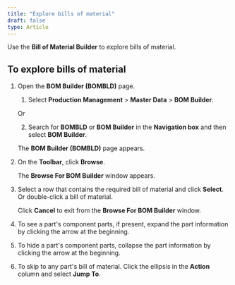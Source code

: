 ```yaml
---
title: "Explore bills of material"
draft: false
type: Article
---
```


Use the **Bill of Material Builder** to explore bills of material.

## To explore bills of material

1. Open the **BOM Builder (BOMBLD)** page.

    1. Select **Production Management** > **Master Data** > **BOM Builder**.

    Or

    2. Search for **BOMBLD** or **BOM Builder** in the **Navigation box** and then select **BOM Builder**.

    The **BOM Builder (BOMBLD)** page appears.

2. On the **Toolbar**, click **Browse**.

    The **Browse For BOM Builder** window appears.

3. Select a row that contains the required bill of material and click **Select**. Or double-click a bill of material.

    Click **Cancel** to exit from the **Browse For BOM Builder** window.

4. To see a part's component parts, if present, expand the part information by clicking the arrow at the beginning.

5. To hide a part's component parts, collapse the part information by clicking the arrow at the beginning.

6. To skip to any part's bill of material. Click the ellipsis in the **Action** column and select **Jump To**.

​